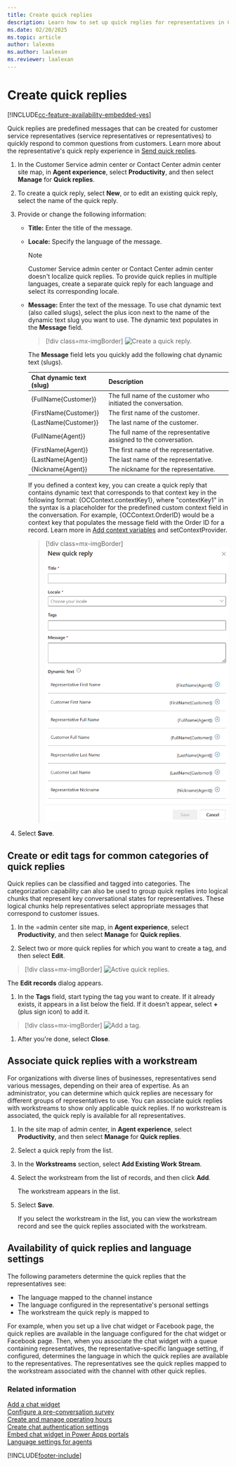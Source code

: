 ```yaml
---
title: Create quick replies
description: Learn how to set up quick replies for representatives in Customer Service admin center.
ms.date: 02/20/2025
ms.topic: article
author: lalexms
ms.author: laalexan
ms.reviewer: laalexan
---
```


# Create quick replies

[!INCLUDE[cc-feature-availability-embedded-yes](../../includes/cc-feature-availability-embedded-yes.md)]

Quick replies are predefined messages that can be created for customer service representatives (service representatives or representatives) to quickly respond to common questions from customers. Learn more about the representative's quick reply experience in [Send quick replies](../use/oc-conversation-control.md#send-quick-replies).  

1. In the Customer Service admin center or Contact Center admin center site map, in **Agent experience**, select **Productivity**, and then select **Manage** for **Quick replies**.

1. To create a quick reply, select **New**, or to edit an existing quick reply, select the name of the quick reply.

1. Provide or change the following information:

    - **Title:** Enter the title of the message.
    - **Locale:** Specify the language of the message.
    
        > [!NOTE]
        > Customer Service admin center or Contact Center admin center doesn't localize quick replies. To provide quick replies in multiple languages, create a separate quick reply for each language and select its corresponding locale.

    - **Message:** Enter the text of the message. To use chat dynamic text (also called slugs), select the plus icon next to the name of the dynamic text slug you want to use. The dynamic text populates in the **Message** field.

      > [!div class=mx-imgBorder]
      > ![Create a quick reply.](../media/oc-create-a-quick-reply.png "Create a quick reply")

      The **Message** field lets you quickly add the following chat dynamic text (slugs).  

      | Chat dynamic text (slug) | Description |
      |-----------------|-----------------------------|
      | {FullName{Customer}}  | The full name of the customer who initiated the conversation. |
      | {FirstName{Customer}} | The first name of the customer.
      | {LastName{Customer}}| The last name of the customer.|
      | {FullName{Agent}}| The full name of the representative assigned to the conversation.|
      | {FirstName{Agent}}| The first name of the representative.|
      | {LastName{Agent}}| The last name of the representative.|
      | {Nickname{Agent}}| The nickname for the representative.|
   
      If you defined a context key, you can create a quick reply that contains dynamic text that corresponds to that context key in the following format: {OCContext.contextKey1}, where "contextKey1" in the syntax is a placeholder for the predefined custom context field in the conversation. For example, {OCContext.OrderID} would be a context key that populates the message field with the Order ID for a record. Learn more in [Add context variables](manage-context-variables.md#add-context-variables) and setContextProvider.
    
         > [!div class=mx-imgBorder]
         > ![Context key format examples.](../media/contextkey-format.png "Context key format examples")

1. Select **Save**.

## Create or edit tags for common categories of quick replies

Quick replies can be classified and tagged into categories. The categorization capability can also be used to group quick replies into logical chunks that represent key conversational states for representatives. These logical chunks help representatives select appropriate messages that correspond to customer issues.

1. In the =admin center site map, in **Agent experience**, select **Productivity**, and then select **Manage** for **Quick replies**. 

1. Select two or more quick replies for which you want to create a tag, and then select **Edit**.

> [!div class=mx-imgBorder]
> ![Active quick replies.](../media/oc-active-quick-replies.png "Active quick replies")

  The **Edit records** dialog appears.

1. In the **Tags** field, start typing the tag you want to create. If it already exists, it appears in a list below the field. If it doesn’t appear, select **+** (plus sign icon) to add it.

> [!div class=mx-imgBorder]
> ![Add a tag.](../media/oc-quick-reply-add-tag.png "Add a tag")

1. After you're done, select **Close**.

## Associate quick replies with a workstream

For organizations with diverse lines of businesses, representatives send various messages, depending on their area of expertise. As an administrator, you can determine which quick replies are necessary for different groups of representatives to use. You can associate quick replies with workstreams to show only applicable quick replies. If no workstream is associated, the quick reply is available for all representatives.

1. In the site map of admin center, in **Agent experience**, select **Productivity**, and then select **Manage** for **Quick replies**.

1. Select a quick reply from the list.

1. In the **Workstreams** section, select **Add Existing Work Stream**.

1. Select the workstream from the list of records, and then click **Add**.

   The workstream appears in the list.

1. Select **Save**.

   If you select the workstream in the list, you can view the workstream record and see the quick replies associated with the workstream.

## Availability of quick replies and language settings

The following parameters determine the quick replies that the representatives see:

- The language mapped to the channel instance
- The language configured in the representative's personal settings
- The workstream the quick reply is mapped to

For example, when you set up a live chat widget or Facebook page, the quick replies are available in the language configured for the chat widget or Facebook page. Then, when you associate the chat widget with a queue containing representatives, the representative-specific language setting, if configured, determines the language in which the quick replies are available to the representatives. The representatives see the quick replies mapped to the workstream associated with the channel with other quick replies.

### Related information

[Add a chat widget](add-chat-widget.md)  
[Configure a pre-conversation survey](configure-pre-chat-survey.md)  
[Create and manage operating hours](create-operating-hours.md)  
[Create chat authentication settings](create-chat-auth-settings.md)  
[Embed chat widget in Power Apps portals](embed-chat-widget-portal.md)  
[Language settings for agents](/powerapps/user/set-personal-options)


[!INCLUDE[footer-include](../../includes/footer-banner.md)]

